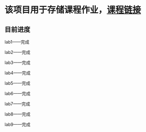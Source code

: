 # 该项目用于存储课程作业，[课程链接](https://github.com/walkman617/IMD/blob/master/Assignments.md)

## 目前进度

lab1——完成

lab2——完成

lab3——完成

lab4——完成

lab5——完成

lab6——完成

lab7——完成

lab8——完成

lab9——完成